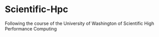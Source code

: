 Scientific-Hpc
==============

Following the course of the University of Washington of Scientific High Performance Computing

